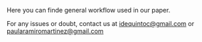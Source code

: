 Here you can finde general workflow used in our paper.

For any issues or doubt, contact us at idequintoc@gmail.com or paularamiromartinez@gmail.com

